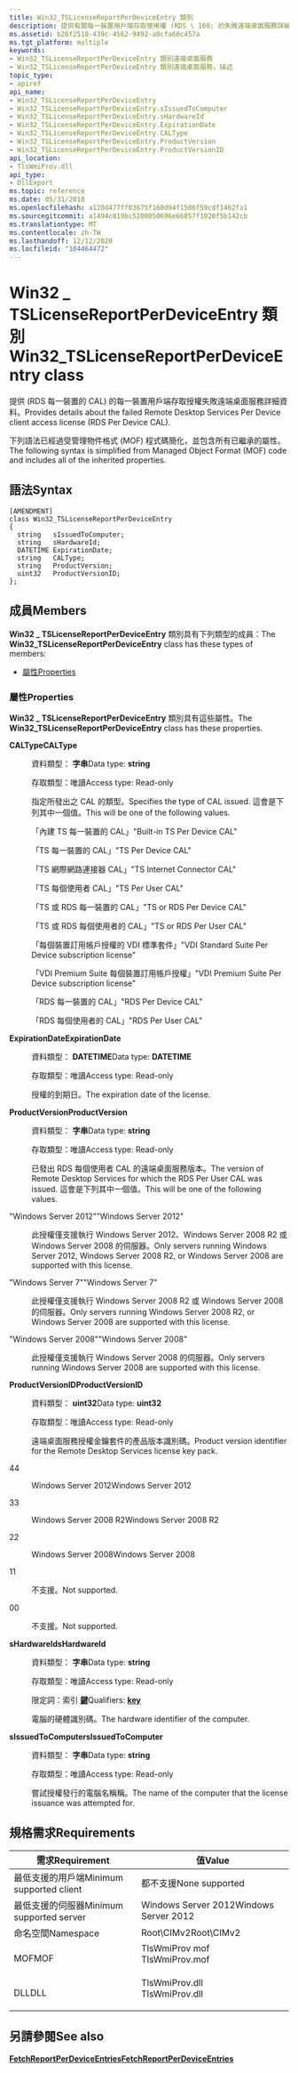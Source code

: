 ```yaml
---
title: Win32_TSLicenseReportPerDeviceEntry 類別
description: 提供有關每一裝置用戶端存取使用權 (RDS \ 160; 的失敗遠端桌面服務詳細資料;) 的每一裝置 CAL。
ms.assetid: b26f2518-439c-4562-9492-a0cfa60c457a
ms.tgt_platform: multiple
keywords:
- Win32_TSLicenseReportPerDeviceEntry 類別遠端桌面服務
- Win32_TSLicenseReportPerDeviceEntry 類別遠端桌面服務，描述
topic_type:
- apiref
api_name:
- Win32_TSLicenseReportPerDeviceEntry
- Win32_TSLicenseReportPerDeviceEntry.sIssuedToComputer
- Win32_TSLicenseReportPerDeviceEntry.sHardwareId
- Win32_TSLicenseReportPerDeviceEntry.ExpirationDate
- Win32_TSLicenseReportPerDeviceEntry.CALType
- Win32_TSLicenseReportPerDeviceEntry.ProductVersion
- Win32_TSLicenseReportPerDeviceEntry.ProductVersionID
api_location:
- TlsWmiProv.dll
api_type:
- DllExport
ms.topic: reference
ms.date: 05/31/2018
ms.openlocfilehash: a120d477ff03675f160d94f1506f59cdf1462fa1
ms.sourcegitcommit: a1494c819bc5200050696e66057f1020f5b142cb
ms.translationtype: MT
ms.contentlocale: zh-TW
ms.lasthandoff: 12/12/2020
ms.locfileid: "104464472"
---
```

# <a name="win32_tslicensereportperdeviceentry-class"></a><span data-ttu-id="b0886-105">Win32 \_ TSLicenseReportPerDeviceEntry 類別</span><span class="sxs-lookup"><span data-stu-id="b0886-105">Win32\_TSLicenseReportPerDeviceEntry class</span></span>

<span data-ttu-id="b0886-106">提供 (RDS 每一裝置的 CAL) 的每一裝置用戶端存取授權失敗遠端桌面服務詳細資料。</span><span class="sxs-lookup"><span data-stu-id="b0886-106">Provides details about the failed Remote Desktop Services Per Device client access license (RDS Per Device CAL).</span></span>

<span data-ttu-id="b0886-107">下列語法已經過受管理物件格式 (MOF) 程式碼簡化，並包含所有已繼承的屬性。</span><span class="sxs-lookup"><span data-stu-id="b0886-107">The following syntax is simplified from Managed Object Format (MOF) code and includes all of the inherited properties.</span></span>

## <a name="syntax"></a><span data-ttu-id="b0886-108">語法</span><span class="sxs-lookup"><span data-stu-id="b0886-108">Syntax</span></span>

``` syntax
[AMENDMENT]
class Win32_TSLicenseReportPerDeviceEntry
{
  string   sIssuedToComputer;
  string   sHardwareId;
  DATETIME ExpirationDate;
  string   CALType;
  string   ProductVersion;
  uint32   ProductVersionID;
};
```

## <a name="members"></a><span data-ttu-id="b0886-109">成員</span><span class="sxs-lookup"><span data-stu-id="b0886-109">Members</span></span>

<span data-ttu-id="b0886-110">**Win32 \_ TSLicenseReportPerDeviceEntry** 類別具有下列類型的成員：</span><span class="sxs-lookup"><span data-stu-id="b0886-110">The **Win32\_TSLicenseReportPerDeviceEntry** class has these types of members:</span></span>

-   [<span data-ttu-id="b0886-111">屬性</span><span class="sxs-lookup"><span data-stu-id="b0886-111">Properties</span></span>](#properties)

### <a name="properties"></a><span data-ttu-id="b0886-112">屬性</span><span class="sxs-lookup"><span data-stu-id="b0886-112">Properties</span></span>

<span data-ttu-id="b0886-113">**Win32 \_ TSLicenseReportPerDeviceEntry** 類別具有這些屬性。</span><span class="sxs-lookup"><span data-stu-id="b0886-113">The **Win32\_TSLicenseReportPerDeviceEntry** class has these properties.</span></span>

<dl> <dt>

<span data-ttu-id="b0886-114">**CALType**</span><span class="sxs-lookup"><span data-stu-id="b0886-114">**CALType**</span></span>
</dt> <dd> <dl> <dt>

<span data-ttu-id="b0886-115">資料類型： **字串**</span><span class="sxs-lookup"><span data-stu-id="b0886-115">Data type: **string**</span></span>
</dt> <dt>

<span data-ttu-id="b0886-116">存取類型：唯讀</span><span class="sxs-lookup"><span data-stu-id="b0886-116">Access type: Read-only</span></span>
</dt> </dl>

<span data-ttu-id="b0886-117">指定所發出之 CAL 的類型。</span><span class="sxs-lookup"><span data-stu-id="b0886-117">Specifies the type of CAL issued.</span></span> <span data-ttu-id="b0886-118">這會是下列其中一個值。</span><span class="sxs-lookup"><span data-stu-id="b0886-118">This will be one of the following values.</span></span>

<span data-ttu-id="b0886-119">「內建 TS 每一裝置的 CAL」</span><span class="sxs-lookup"><span data-stu-id="b0886-119">"Built-in TS Per Device CAL"</span></span>

<span data-ttu-id="b0886-120">「TS 每一裝置的 CAL」</span><span class="sxs-lookup"><span data-stu-id="b0886-120">"TS Per Device CAL"</span></span>

<span data-ttu-id="b0886-121">「TS 網際網路連接器 CAL」</span><span class="sxs-lookup"><span data-stu-id="b0886-121">"TS Internet Connector CAL"</span></span>

<span data-ttu-id="b0886-122">「TS 每個使用者 CAL」</span><span class="sxs-lookup"><span data-stu-id="b0886-122">"TS Per User CAL"</span></span>

<span data-ttu-id="b0886-123">「TS 或 RDS 每一裝置的 CAL」</span><span class="sxs-lookup"><span data-stu-id="b0886-123">"TS or RDS Per Device CAL"</span></span>

<span data-ttu-id="b0886-124">「TS 或 RDS 每個使用者的 CAL」</span><span class="sxs-lookup"><span data-stu-id="b0886-124">"TS or RDS Per User CAL"</span></span>

<span data-ttu-id="b0886-125">「每個裝置訂用帳戶授權的 VDI 標準套件」</span><span class="sxs-lookup"><span data-stu-id="b0886-125">"VDI Standard Suite Per Device subscription license"</span></span>

<span data-ttu-id="b0886-126">「VDI Premium Suite 每個裝置訂用帳戶授權」</span><span class="sxs-lookup"><span data-stu-id="b0886-126">"VDI Premium Suite Per Device subscription license"</span></span>

<span data-ttu-id="b0886-127">「RDS 每一裝置的 CAL」</span><span class="sxs-lookup"><span data-stu-id="b0886-127">"RDS Per Device CAL"</span></span>

<span data-ttu-id="b0886-128">「RDS 每個使用者的 CAL」</span><span class="sxs-lookup"><span data-stu-id="b0886-128">"RDS Per User CAL"</span></span>

</dd> <dt>

<span data-ttu-id="b0886-129">**ExpirationDate**</span><span class="sxs-lookup"><span data-stu-id="b0886-129">**ExpirationDate**</span></span>
</dt> <dd> <dl> <dt>

<span data-ttu-id="b0886-130">資料類型： **DATETIME**</span><span class="sxs-lookup"><span data-stu-id="b0886-130">Data type: **DATETIME**</span></span>
</dt> <dt>

<span data-ttu-id="b0886-131">存取類型：唯讀</span><span class="sxs-lookup"><span data-stu-id="b0886-131">Access type: Read-only</span></span>
</dt> </dl>

<span data-ttu-id="b0886-132">授權的到期日。</span><span class="sxs-lookup"><span data-stu-id="b0886-132">The expiration date of the license.</span></span>

</dd> <dt>

<span data-ttu-id="b0886-133">**ProductVersion**</span><span class="sxs-lookup"><span data-stu-id="b0886-133">**ProductVersion**</span></span>
</dt> <dd> <dl> <dt>

<span data-ttu-id="b0886-134">資料類型： **字串**</span><span class="sxs-lookup"><span data-stu-id="b0886-134">Data type: **string**</span></span>
</dt> <dt>

<span data-ttu-id="b0886-135">存取類型：唯讀</span><span class="sxs-lookup"><span data-stu-id="b0886-135">Access type: Read-only</span></span>
</dt> </dl>

<span data-ttu-id="b0886-136">已發出 RDS 每個使用者 CAL 的遠端桌面服務版本。</span><span class="sxs-lookup"><span data-stu-id="b0886-136">The version of Remote Desktop Services for which the RDS Per User CAL was issued.</span></span> <span data-ttu-id="b0886-137">這會是下列其中一個值。</span><span class="sxs-lookup"><span data-stu-id="b0886-137">This will be one of the following values.</span></span>

<dt>

<span data-ttu-id="b0886-138">"Windows Server 2012"</span><span class="sxs-lookup"><span data-stu-id="b0886-138">"Windows Server 2012"</span></span>
</dt> <dd>

<span data-ttu-id="b0886-139">此授權僅支援執行 Windows Server 2012、Windows Server 2008 R2 或 Windows Server 2008 的伺服器。</span><span class="sxs-lookup"><span data-stu-id="b0886-139">Only servers running Windows Server 2012, Windows Server 2008 R2, or Windows Server 2008 are supported with this license.</span></span>

</dd> <dt>

<span data-ttu-id="b0886-140">"Windows Server 7"</span><span class="sxs-lookup"><span data-stu-id="b0886-140">"Windows Server 7"</span></span>
</dt> <dd>

<span data-ttu-id="b0886-141">此授權僅支援執行 Windows Server 2008 R2 或 Windows Server 2008 的伺服器。</span><span class="sxs-lookup"><span data-stu-id="b0886-141">Only servers running Windows Server 2008 R2, or Windows Server 2008 are supported with this license.</span></span>

</dd> <dt>

<span data-ttu-id="b0886-142">"Windows Server 2008"</span><span class="sxs-lookup"><span data-stu-id="b0886-142">"Windows Server 2008"</span></span>
</dt> <dd>

<span data-ttu-id="b0886-143">此授權僅支援執行 Windows Server 2008 的伺服器。</span><span class="sxs-lookup"><span data-stu-id="b0886-143">Only servers running Windows Server 2008 are supported with this license.</span></span>

</dd> </dl>

</dd> <dt>

<span data-ttu-id="b0886-144">**ProductVersionID**</span><span class="sxs-lookup"><span data-stu-id="b0886-144">**ProductVersionID**</span></span>
</dt> <dd> <dl> <dt>

<span data-ttu-id="b0886-145">資料類型： **uint32**</span><span class="sxs-lookup"><span data-stu-id="b0886-145">Data type: **uint32**</span></span>
</dt> <dt>

<span data-ttu-id="b0886-146">存取類型：唯讀</span><span class="sxs-lookup"><span data-stu-id="b0886-146">Access type: Read-only</span></span>
</dt> </dl>

<span data-ttu-id="b0886-147">遠端桌面服務授權金鑰套件的產品版本識別碼。</span><span class="sxs-lookup"><span data-stu-id="b0886-147">Product version identifier for the Remote Desktop Services license key pack.</span></span>

<dt>

<span data-ttu-id="b0886-148">4</span><span class="sxs-lookup"><span data-stu-id="b0886-148">4</span></span>
</dt> <dd>

<span data-ttu-id="b0886-149">Windows Server 2012</span><span class="sxs-lookup"><span data-stu-id="b0886-149">Windows Server 2012</span></span>

</dd> <dt>

<span data-ttu-id="b0886-150">3</span><span class="sxs-lookup"><span data-stu-id="b0886-150">3</span></span>
</dt> <dd>

<span data-ttu-id="b0886-151">Windows Server 2008 R2</span><span class="sxs-lookup"><span data-stu-id="b0886-151">Windows Server 2008 R2</span></span>

</dd> <dt>

<span data-ttu-id="b0886-152">2</span><span class="sxs-lookup"><span data-stu-id="b0886-152">2</span></span>
</dt> <dd>

<span data-ttu-id="b0886-153">Windows Server 2008</span><span class="sxs-lookup"><span data-stu-id="b0886-153">Windows Server 2008</span></span>

</dd> <dt>

<span data-ttu-id="b0886-154">1</span><span class="sxs-lookup"><span data-stu-id="b0886-154">1</span></span>
</dt> <dd>

<span data-ttu-id="b0886-155">不支援。</span><span class="sxs-lookup"><span data-stu-id="b0886-155">Not supported.</span></span>

</dd> <dt>

<span data-ttu-id="b0886-156">0</span><span class="sxs-lookup"><span data-stu-id="b0886-156">0</span></span>
</dt> <dd>

<span data-ttu-id="b0886-157">不支援。</span><span class="sxs-lookup"><span data-stu-id="b0886-157">Not supported.</span></span>

</dd> </dl>

</dd> <dt>

<span data-ttu-id="b0886-158">**sHardwareId**</span><span class="sxs-lookup"><span data-stu-id="b0886-158">**sHardwareId**</span></span>
</dt> <dd> <dl> <dt>

<span data-ttu-id="b0886-159">資料類型： **字串**</span><span class="sxs-lookup"><span data-stu-id="b0886-159">Data type: **string**</span></span>
</dt> <dt>

<span data-ttu-id="b0886-160">存取類型：唯讀</span><span class="sxs-lookup"><span data-stu-id="b0886-160">Access type: Read-only</span></span>
</dt> <dt>

<span data-ttu-id="b0886-161">限定詞：索引 [**鍵**](/windows/desktop/WmiSdk/key-qualifier)</span><span class="sxs-lookup"><span data-stu-id="b0886-161">Qualifiers: [**key**](/windows/desktop/WmiSdk/key-qualifier)</span></span>
</dt> </dl>

<span data-ttu-id="b0886-162">電腦的硬體識別碼。</span><span class="sxs-lookup"><span data-stu-id="b0886-162">The hardware identifier of the computer.</span></span>

</dd> <dt>

<span data-ttu-id="b0886-163">**sIssuedToComputer**</span><span class="sxs-lookup"><span data-stu-id="b0886-163">**sIssuedToComputer**</span></span>
</dt> <dd> <dl> <dt>

<span data-ttu-id="b0886-164">資料類型： **字串**</span><span class="sxs-lookup"><span data-stu-id="b0886-164">Data type: **string**</span></span>
</dt> <dt>

<span data-ttu-id="b0886-165">存取類型：唯讀</span><span class="sxs-lookup"><span data-stu-id="b0886-165">Access type: Read-only</span></span>
</dt> </dl>

<span data-ttu-id="b0886-166">嘗試授權發行的電腦名稱稱。</span><span class="sxs-lookup"><span data-stu-id="b0886-166">The name of the computer that the license issuance was attempted for.</span></span>

</dd> </dl>

## <a name="requirements"></a><span data-ttu-id="b0886-167">規格需求</span><span class="sxs-lookup"><span data-stu-id="b0886-167">Requirements</span></span>



| <span data-ttu-id="b0886-168">需求</span><span class="sxs-lookup"><span data-stu-id="b0886-168">Requirement</span></span> | <span data-ttu-id="b0886-169">值</span><span class="sxs-lookup"><span data-stu-id="b0886-169">Value</span></span> |
|-------------------------------------|-------------------------------------------------------------------------------------------|
| <span data-ttu-id="b0886-170">最低支援的用戶端</span><span class="sxs-lookup"><span data-stu-id="b0886-170">Minimum supported client</span></span><br/> | <span data-ttu-id="b0886-171">都不支援</span><span class="sxs-lookup"><span data-stu-id="b0886-171">None supported</span></span><br/>                                                                 |
| <span data-ttu-id="b0886-172">最低支援的伺服器</span><span class="sxs-lookup"><span data-stu-id="b0886-172">Minimum supported server</span></span><br/> | <span data-ttu-id="b0886-173">Windows Server 2012</span><span class="sxs-lookup"><span data-stu-id="b0886-173">Windows Server 2012</span></span><br/>                                                            |
| <span data-ttu-id="b0886-174">命名空間</span><span class="sxs-lookup"><span data-stu-id="b0886-174">Namespace</span></span><br/>                | <span data-ttu-id="b0886-175">Root\\CIMv2</span><span class="sxs-lookup"><span data-stu-id="b0886-175">Root\\CIMv2</span></span><br/>                                                                    |
| <span data-ttu-id="b0886-176">MOF</span><span class="sxs-lookup"><span data-stu-id="b0886-176">MOF</span></span><br/>                      | <dl> <span data-ttu-id="b0886-177"><dt>TlsWmiProv mof</dt></span><span class="sxs-lookup"><span data-stu-id="b0886-177"><dt>TlsWmiProv.mof</dt></span></span> </dl> |
| <span data-ttu-id="b0886-178">DLL</span><span class="sxs-lookup"><span data-stu-id="b0886-178">DLL</span></span><br/>                      | <dl> <span data-ttu-id="b0886-179"><dt>TlsWmiProv.dll</dt></span><span class="sxs-lookup"><span data-stu-id="b0886-179"><dt>TlsWmiProv.dll</dt></span></span> </dl> |



## <a name="see-also"></a><span data-ttu-id="b0886-180">另請參閱</span><span class="sxs-lookup"><span data-stu-id="b0886-180">See also</span></span>

<dl> <dt>

[<span data-ttu-id="b0886-181">**FetchReportPerDeviceEntries**</span><span class="sxs-lookup"><span data-stu-id="b0886-181">**FetchReportPerDeviceEntries**</span></span>](fetchreportperdeviceentries-win32-tslicensereport.md)
</dt> </dl>

 

